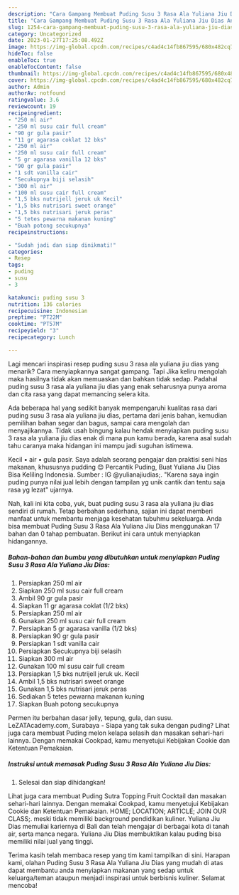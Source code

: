 ```yaml
---
description: "Cara Gampang Membuat Puding Susu 3 Rasa Ala Yuliana Jiu Dias Anti Gagal"
title: "Cara Gampang Membuat Puding Susu 3 Rasa Ala Yuliana Jiu Dias Anti Gagal"
slug: 1254-cara-gampang-membuat-puding-susu-3-rasa-ala-yuliana-jiu-dias-anti-gagal
category: Uncategorized
date: 2023-01-27T17:25:08.492Z
image: https://img-global.cpcdn.com/recipes/c4ad4c14fb867595/680x482cq70/puding-susu-3-rasa-ala-yuliana-jiu-dias-foto-resep-utama.jpg
hideToc: false
enableToc: true
enableTocContent: false
thumbnail: https://img-global.cpcdn.com/recipes/c4ad4c14fb867595/680x482cq70/puding-susu-3-rasa-ala-yuliana-jiu-dias-foto-resep-utama.jpg
cover: https://img-global.cpcdn.com/recipes/c4ad4c14fb867595/680x482cq70/puding-susu-3-rasa-ala-yuliana-jiu-dias-foto-resep-utama.jpg
author: Admin
authorAv: notfound
ratingvalue: 3.6
reviewcount: 19
recipeingredient:
- "250 ml air"
- "250 ml susu cair full cream"
- "90 gr gula pasir"
- "11 gr agarasa coklat 12 bks"
- "250 ml air"
- "250 ml susu cair full cream"
- "5 gr agarasa vanilla 12 bks"
- "90 gr gula pasir"
- "1 sdt vanilla cair"
- "Secukupnya biji selasih"
- "300 ml air"
- "100 ml susu cair full cream"
- "1,5 bks nutrijell jeruk uk Kecil"
- "1,5 bks nutrisari sweet orange"
- "1,5 bks nutrisari jeruk peras"
- "5 tetes pewarna makanan kuning"
- "Buah potong secukupnya"
recipeinstructions:

- "Sudah jadi dan siap dinikmati!"
categories:
- Resep
tags:
- puding
- susu
- 3

katakunci: puding susu 3 
nutrition: 136 calories
recipecuisine: Indonesian
preptime: "PT22M"
cooktime: "PT57M"
recipeyield: "3"
recipecategory: Lunch

---
```



Lagi mencari inspirasi resep puding susu 3 rasa ala yuliana jiu dias yang menarik? Cara menyiapkannya sangat gampang. Tapi Jika keliru mengolah maka hasilnya tidak akan memuaskan dan bahkan tidak sedap. Padahal puding susu 3 rasa ala yuliana jiu dias yang enak seharusnya punya aroma dan cita rasa yang dapat memancing selera kita.


Ada beberapa hal yang sedikit banyak mempengaruhi kualitas rasa dari puding susu 3 rasa ala yuliana jiu dias, pertama dari jenis bahan, kemudian pemilihan bahan segar dan bagus, sampai cara mengolah dan menyajikannya. Tidak usah bingung kalau hendak menyiapkan puding susu 3 rasa ala yuliana jiu dias enak di mana pun kamu berada, karena asal sudah tahu caranya maka hidangan ini mampu jadi suguhan istimewa.

Kecil • air • gula pasir. Saya adalah seorang pengajar dan praktisi seni hias makanan, khususnya pudding 😊 Percantik Puding, Buat Yuliana Jiu Dias Bisa Keliling Indonesia. Sumber : IG @yulianajiudias;. &#34;Karena saya ingin puding punya nilai jual lebih dengan tampilan yg unik cantik dan tentu saja rasa yg lezat&#34; ujarnya.


Nah, kali ini kita coba, yuk, buat puding susu 3 rasa ala yuliana jiu dias sendiri di rumah. Tetap berbahan sederhana, sajian ini dapat memberi manfaat untuk membantu menjaga kesehatan tubuhmu sekeluarga. Anda bisa membuat Puding Susu 3 Rasa Ala Yuliana Jiu Dias menggunakan 17 bahan dan 0 tahap pembuatan. Berikut ini cara untuk menyiapkan hidangannya.

<!--inarticleads1-->

##### Bahan-bahan dan bumbu yang dibutuhkan untuk menyiapkan Puding Susu 3 Rasa Ala Yuliana Jiu Dias:

1. Persiapkan 250 ml air
1. Siapkan 250 ml susu cair full cream
1. Ambil 90 gr gula pasir
1. Siapkan 11 gr agarasa coklat (1/2 bks)
1. Persiapkan 250 ml air
1. Gunakan 250 ml susu cair full cream
1. Persiapkan 5 gr agarasa vanilla (1/2 bks)
1. Persiapkan 90 gr gula pasir
1. Persiapkan 1 sdt vanilla cair
1. Persiapkan Secukupnya biji selasih
1. Siapkan 300 ml air
1. Gunakan 100 ml susu cair full cream
1. Persiapkan 1,5 bks nutrijell jeruk uk. Kecil
1. Ambil 1,5 bks nutrisari sweet orange
1. Gunakan 1,5 bks nutrisari jeruk peras
1. Sediakan 5 tetes pewarna makanan kuning
1. Siapkan Buah potong secukupnya


Permen itu berbahan dasar jelly, tepung, gula, dan susu. LeZATAcademy.com, Surabaya - Siapa yang tak suka dengan puding? Lihat juga cara membuat Puding melon kelapa selasih dan masakan sehari-hari lainnya. Dengan memakai Cookpad, kamu menyetujui Kebijakan Cookie dan Ketentuan Pemakaian. 

<!--inarticleads2-->

##### Instruksi untuk memasak Puding Susu 3 Rasa Ala Yuliana Jiu Dias:


1. Selesai dan siap dihidangkan!

Lihat juga cara membuat Puding Sutra Topping Fruit Cocktail dan masakan sehari-hari lainnya. Dengan memakai Cookpad, kamu menyetujui Kebijakan Cookie dan Ketentuan Pemakaian. HOME; LOCATION; ARTICLE; JOIN OUR CLASS;. meski tidak memiliki background pendidikan kuliner. Yuliana Jiu Dias memuliai kariernya di Bali dan telah mengajar di berbagai kota di tanah air, serta manca negara. Yuliana Jiu Dias membuktikan kalau puding bisa memiliki nilai jual yang tinggi. 

Terima kasih telah membaca resep yang tim kami tampilkan di sini. Harapan kami, olahan Puding Susu 3 Rasa Ala Yuliana Jiu Dias yang mudah di atas dapat membantu anda menyiapkan makanan yang sedap untuk keluarga/teman ataupun menjadi inspirasi untuk berbisnis kuliner. Selamat mencoba!
